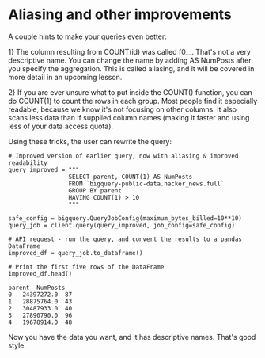 # Aliasing and other improvements
A couple hints to make your queries even better:

1}	The column resulting from COUNT(id) was called f0__. That's not a very descriptive name. You can change the name by adding AS NumPosts after you specify the aggregation. This is called
aliasing, and it will be covered in more detail in an upcoming lesson.

2} If you are ever unsure what to put inside the COUNT() function, you can do COUNT(1) to count the rows in each group. Most people find it especially readable, because we know it's not
focusing on other columns. It also scans less data than if supplied column names (making it faster and using less of your data access quota).

Using these tricks, the user can rewrite the query:

    # Improved version of earlier query, now with aliasing & improved readability
    query_improved = """
                     SELECT parent, COUNT(1) AS NumPosts
                     FROM `bigquery-public-data.hacker_news.full`
                     GROUP BY parent
                     HAVING COUNT(1) > 10
                     """

    safe_config = bigquery.QueryJobConfig(maximum_bytes_billed=10**10)
    query_job = client.query(query_improved, job_config=safe_config)

    # API request - run the query, and convert the results to a pandas DataFrame
    improved_df = query_job.to_dataframe()

    # Print the first five rows of the DataFrame
    improved_df.head()

    parent	NumPosts
    0	24397272.0	87
    1	28875764.0	43
    2	30487933.0	40
    3	27890790.0	96
    4	19678914.0	48


Now you have the data you want, and it has descriptive names. That's good style.
